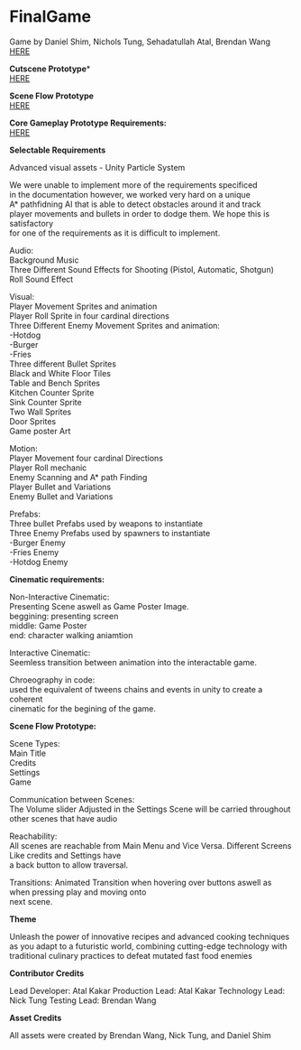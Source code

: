 # FinalGame  
Game by Daniel Shim, Nichols Tung, Sehadatullah Atal, Brendan Wang  
[HERE](https://salad-stash.itch.io/culinary-clash?password=7615)  
  
**Cutscene Prototype***  
[HERE](https://salad-stash.itch.io/cutsceneprototype?password=7615)  
  
**Scene Flow Prototype**  
[HERE](https://salad-stash.itch.io/cutscenebuild?password=7615)  
  
**Core Gameplay Prototype Requirements:**  
[HERE](https://salad-stash.itch.io/gameplayprototype?password=761)  
  
**Selectable Requirements**  

Advanced visual assets - Unity Particle System  

We were unable to implement more of the requirements specificed  
in the documentation however, we worked very hard on a unique  
A* pathfidning AI that is able to detect obstacles around it and track  
player movements and bullets in order to dodge them. We hope this is satisfactory  
for one of the requirements as it is difficult to implement.  


Audio:  
Background Music  
Three Different Sound Effects for Shooting (Pistol, Automatic, Shotgun)  
Roll Sound Effect  
  
Visual:  
Player Movement Sprites and animation  
Player Roll Sprite in four cardinal directions  
Three Different Enemy Movement Sprites and animation:  
-Hotdog  
-Burger  
-Fries  
Three different Bullet Sprites  
Black and White Floor Tiles  
Table and Bench Sprites  
Kitchen Counter Sprite  
Sink Counter Sprite  
Two Wall Sprites  
Door Sprites  
Game poster Art  
  
Motion:  
Player Movement four cardinal Directions  
Player Roll mechanic  
Enemy Scanning and A* path Finding  
Player Bullet and Variations  
Enemy Bullet and Variations  
  
Prefabs:  
Three bullet Prefabs used by weapons to instantiate  
Three Enemy Prefabs used by spawners to instantiate  
-Burger Enemy  
-Fries Enemy  
-Hotdog Enemy  
  
**Cinematic requirements:**  
  
Non-Interactive Cinematic:  
Presenting Scene aswell as Game Poster Image.  
beggining: presenting screen  
middle: Game Poster  
end: character walking aniamtion  
  
Interactive Cinematic:  
Seemless transition between animation into the interactable game.  
  
Chroeography in code:  
used the equivalent of tweens chains and events in unity to create a coherent  
cinematic for the begining of the game.  
  
**Scene Flow Prototype:**  
  
Scene Types:  
Main Title  
Credits  
Settings  
Game  
  
Communication between Scenes:  
The Volume slider Adjusted in the Settings Scene will be carried throughout other scenes that have audio  
  
Reachability:  
All scenes are reachable from Main Menu and Vice Versa. Different Screens Like credits and Settings have  
a back button to allow traversal.  
  
Transitions: Animated Transition when hovering over buttons aswell as when pressing play and moving onto  
next scene.  

**Theme**

Unleash the power of innovative recipes and advanced cooking techniques as you adapt to a futuristic world, combining cutting-edge technology with traditional culinary practices to defeat mutated fast food enemies

**Contributor Credits**

Lead Developer: Atal Kakar
Production Lead: Atal Kakar
Technology Lead: Nick Tung
Testing Lead: Brendan Wang

**Asset Credits**

All assets were created by Brendan Wang, Nick Tung, and Daniel Shim
